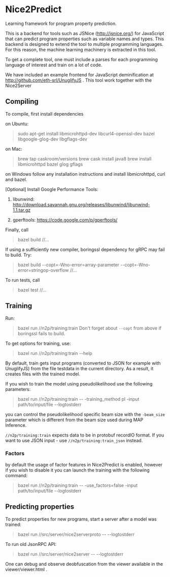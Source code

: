 # Nice2Predict
Learning framework for program property prediction.

This is a backend for tools such as JSNice (http://jsnice.org/) for JavaScript that can predict program properties such as variable names and types. This backend is designed to extend the tool to multiple programming languages. For this reason, the machine learning machinery is extracted in this tool.

To get a complete tool, one must include a parses for each programming language of interest and train on a lot of code.

We have included an example frontend for JavaScript deminification at http://github.com/eth-srl/UnuglifyJS . This tool work together with the Nice2Server

## Compiling

To compile, first install dependencies

on Ubuntu:
> sudo apt-get install libmicrohttpd-dev libcurl4-openssl-dev bazel libgoogle-glog-dev libgflags-dev

on Mac:
> brew tap caskroom/versions
> brew cask install java8
> brew install libmicrohttpd bazel glog gflags

on Windows follow any installation instructions and install libmicrohttpd, curl and bazel.

[Optional] Install Google Performance Tools:

1. libunwind: http://download.savannah.gnu.org/releases/libunwind/libunwind-1.1.tar.gz

2. gperftools: https://code.google.com/p/gperftools/

Finally, call
> bazel build //...

If using a sufficiently new compiler, boringssl dependency for gRPC may fail to build. Try:
> bazel build --copt=-Wno-error=array-parameter --copt=-Wno-error=stringop-overflow //...

To run tests, call
> bazel test //...

## Training

Run:
> bazel run //n2p/training:train
Don't forget about `--copt` from above if boringssl fails to build.

To get options for training, use:
> bazel run //n2p/training:train --help

By default, train gets input programs (converted to JSON for example with UnuglifyJS) from the file testdata in the current directory. As a result, it creates files with the trained model.

If you wish to train the model using pseudolikelihood use the following parameters:

> bazel run //n2p/training:train -- -training_method pl -input path/to/input/file --logtostderr

you can control the pseudolikelihood specific beam size with the `-beam_size` parameter which is different from the beam size used during MAP Inference.

`//n2p/training:train` expects data to be in protobuf recordIO format. If you want to use JSON input - use `//n2p/training:train_json` instead.

### Factors

by default the usage of factor features in Nice2Predict is enabled, however if you wish to disable it you can launch the training with the following command:

> bazel run //n2p/training:train -- -use_factors=false -input path/to/input/file --logtostderr

## Predicting properties

To predict properties for new programs, start a server after a model was trained:

> bazel run //src/server/nice2serverproto -- --logtostderr

To run old JsonRPC API:
> bazel run //src/server/nice2server -- --logtostderr

One can debug and observe deobfuscation from the viewer available in the viewer/viewer.html .
